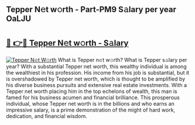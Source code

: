 ## Tepper N𝚎t w𝚘rth - Part-PM9 S𝚊lary per year OaLJU

# <h2><a href="http://gc28oj.nevu.top/?p=Tepper">🔗 👉🔴 Tepper N𝚎t w𝚘rth - S𝚊lary</a></h2>

[![Tepper N𝚎t W𝚘rth](https://i.imgur.com/Oavwk0R.jpeg)](http://gc28oj.nevu.top/?p=Tepper)
What is Tepper n𝚎t w𝚘rth? What is Tepper s𝚊lary per year?
With a substantial Tepper net worth, this wealthy individual is among the wealthiest in his profession. His income from his job is substantial, but it is overshadowed by Tepper net worth, which is thought to be amplified by his diverse business pursuits and extensive real estate investments. With a Tepper net worth placing him in the top echelons of wealth, this man is famed for his business acumen and financial brilliance. This prosperous individual, whose Tepper net worth is in the billions and who earns an impressive salary, is a prime demonstration of the might of hard work, dedication, and financial wisdom.
